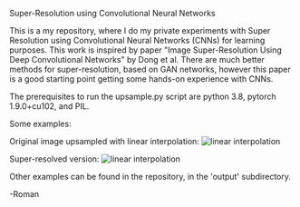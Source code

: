 Super-Resolution using Convolutional Neural Networks


This is a my repository, where I do my private experiments with Super Resolution using Convolutional Neural Networks (CNNs) for learning purposes. This work is inspired by paper "Image Super-Resolution Using Deep Convolutional Networks" by Dong et al. There are much better methods for super-resolution, based on GAN networks, however this paper is a good starting point getting some hands-on experience with CNNs.

The prerequisites to run the upsample.py script are python 3.8, pytorch 1.9.0+cu102, and PIL.

Some examples:

Original image upsampled with linear interpolation:
![linear interpolation](https://github.com/romanowicz/SuperRes-Demo/blob/master/output/waterfall_lr_linear.jpg?raw=true)

Super-resolved version:
![linear interpolation](https://github.com/romanowicz/SuperRes-Demo/blob/master/output/waterfall_lr_srcnn_3.jpg?raw=true)

Other examples can be found in the repository, in the 'output' subdirectory.

-Roman


